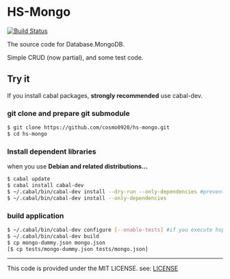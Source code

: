 HS-Mongo
======

[![Build Status](https://travis-ci.org/cosmo0920/hs-mongo.png?branch=master)](https://travis-ci.org/cosmo0920/hs-mongo)

The source code for Database.MongoDB.

Simple CRUD (now partial), and some test code.

## Try it

If you install cabal packages, __strongly recommended__ use cabal-dev.

### git clone and prepare git submodule

```bash
$ git clone https://github.com/cosmo0920/hs-mongo.git
$ cd hs-mongo
```

### Install dependent libraries

when you use __Debian and related distributions...__

```bash
$ cabal update
$ cabal install cabal-dev
$ ~/.cabal/bin/cabal-dev install --dry-run --only-dependencies #prevent dependency hell
$ ~/.cabal/bin/cabal-dev install --only-dependencies
```

### build application

```bash
$ ~/.cabal/bin/cabal-dev configure [--enable-tests] #if you execute hspec tests, add --enable-tests
$ ~/.cabal/bin/cabal-dev build
$ cp mongo-dummy.json mongo.json
[$ cp tests/mongo-dummy.json tests/mongo.json]
```

* * * *

This code is provided under the MIT LICENSE. see: [LICENSE](LICENSE)
